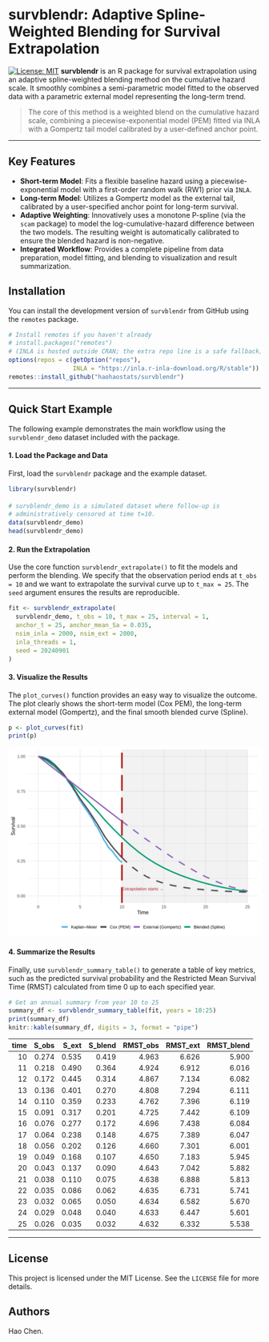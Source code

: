 
# survblendr: Adaptive Spline-Weighted Blending for Survival Extrapolation

[![License: MIT](https://img.shields.io/badge/License-MIT-yellow.svg)](https://opensource.org/licenses/MIT)
**survblendr** is an R package for survival extrapolation using an adaptive spline-weighted blending method on the cumulative hazard scale. It smoothly combines a semi-parametric model fitted to the observed data with a parametric external model representing the long-term trend.

> The core of this method is a weighted blend on the cumulative hazard scale, combining a piecewise-exponential model (PEM) fitted via INLA with a Gompertz tail model calibrated by a user-defined anchor point.

---

## Key Features

* **Short-term Model**: Fits a flexible baseline hazard using a piecewise-exponential model with a first-order random walk (RW1) prior via `INLA`.
* **Long-term Model**: Utilizes a Gompertz model as the external tail, calibrated by a user-specified anchor point for long-term survival.
* **Adaptive Weighting**: Innovatively uses a monotone P-spline (via the `scam` package) to model the log-cumulative-hazard difference between the two models. The resulting weight is automatically calibrated to ensure the blended hazard is non-negative.
* **Integrated Workflow**: Provides a complete pipeline from data preparation, model fitting, and blending to visualization and result summarization.

## Installation

You can install the development version of `survblendr` from GitHub using the `remotes` package.

```R
# Install remotes if you haven't already
# install.packages("remotes")
# (INLA is hosted outside CRAN; the extra repo line is a safe fallback)
options(repos = c(getOption("repos"),
                  INLA = "https://inla.r-inla-download.org/R/stable"))
remotes::install_github("haohaostats/survblendr")
```

---

## Quick Start Example

The following example demonstrates the main workflow using the `survblendr_demo` dataset included with the package.

#### 1. Load the Package and Data

First, load the `survblendr` package and the example dataset.

```R
library(survblendr)

# survblendr_demo is a simulated dataset where follow-up is
# administratively censored at time t=10.
data(survblendr_demo)
head(survblendr_demo)
```

#### 2. Run the Extrapolation

Use the core function `survblendr_extrapolate()` to fit the models and perform the blending. We specify that the observation period ends at `t_obs = 10` and we want to extrapolate the survival curve up to `t_max = 25`. The `seed` argument ensures the results are reproducible.

```R
fit <- survblendr_extrapolate(
  survblendr_demo, t_obs = 10, t_max = 25, interval = 1,
  anchor_t = 25, anchor_mean_Sa = 0.035,
  nsim_inla = 2000, nsim_ext = 2000,
  inla_threads = 1,
  seed = 20240901
)
```

#### 3. Visualize the Results

The `plot_curves()` function provides an easy way to visualize the outcome. The plot clearly shows the short-term model (Cox PEM), the long-term external model (Gompertz), and the final smooth blended curve (Spline).

```R
p <- plot_curves(fit)
print(p)
```

![survblendr Plot Example](https://raw.githubusercontent.com/haohaostats/survblendr/main/man/figures/example_plot.svg)

#### 4. Summarize the Results

Finally, use `survblendr_summary_table()` to generate a table of key metrics, such as the predicted survival probability and the Restricted Mean Survival Time (RMST) calculated from time 0 up to each specified year.

```R
# Get an annual summary from year 10 to 25
summary_df <- survblendr_summary_table(fit, years = 10:25)
print(summary_df)
knitr::kable(summary_df, digits = 3, format = "pipe")
```

| time| S_obs| S_ext| S_blend| RMST_obs| RMST_ext| RMST_blend|
|----:|-----:|-----:|-------:|--------:|--------:|----------:|
|   10| 0.274| 0.535|   0.419|    4.963|    6.626|      5.900|
|   11| 0.218| 0.490|   0.364|    4.924|    6.912|      6.016|
|   12| 0.172| 0.445|   0.314|    4.867|    7.134|      6.082|
|   13| 0.136| 0.401|   0.270|    4.808|    7.294|      6.111|
|   14| 0.110| 0.359|   0.233|    4.762|    7.396|      6.119|
|   15| 0.091| 0.317|   0.201|    4.725|    7.442|      6.109|
|   16| 0.076| 0.277|   0.172|    4.696|    7.438|      6.084|
|   17| 0.064| 0.238|   0.148|    4.675|    7.389|      6.047|
|   18| 0.056| 0.202|   0.126|    4.660|    7.301|      6.001|
|   19| 0.049| 0.168|   0.107|    4.650|    7.183|      5.945|
|   20| 0.043| 0.137|   0.090|    4.643|    7.042|      5.882|
|   21| 0.038| 0.110|   0.075|    4.638|    6.888|      5.813|
|   22| 0.035| 0.086|   0.062|    4.635|    6.731|      5.741|
|   23| 0.032| 0.065|   0.050|    4.634|    6.582|      5.670|
|   24| 0.029| 0.048|   0.040|    4.633|    6.447|      5.601|
|   25| 0.026| 0.035|   0.032|    4.632|    6.332|      5.538|

---

## License

This project is licensed under the MIT License. See the `LICENSE` file for more details.

## Authors

Hao Chen.
